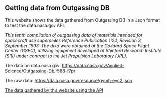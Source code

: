 ## Getting data from Outgassing DB

This website shows the data gathered from Outgassing DB in a Json format to test the data.nasa.gov API.

_This tenth compilation of outgassing data of materials intended for spacecraft use supersedes Reference Publication 1124, Revision 3, September 1993. The data were obtained at the Goddard Space Flight Center (GSFC), utilizing equipment developed at Stanford Research Institute (SRI) under contract to the Jet Propulsion Laboratory (JPL)._

The data on data.nasa.gov: <a href="https://data.nasa.gov/Applied-Science/Outgassing-Db/r588-f7pr">https://data.nasa.gov/Applied-Science/Outgassing-Db/r588-f7pr</a>

The raw data: <a href="https://data.nasa.gov/resource/gymh-eyc2.json">https://data.nasa.gov/resource/gymh-eyc2.json</a>

<a href="index.html">The data gathered by this website using the API</a>